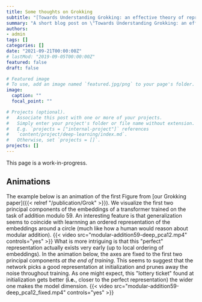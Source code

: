 ```yaml
---
title: Some thoughts on Grokking  
subtitle: "[Towards Understanding Grokking: an effective theory of representation learning]"
summary: "A short blog post on \"Towards Understanding Grokking: an effective theory of representation learning\"" 
authors:
- admin
tags: []
categories: []
date: "2021-09-21T00:00:00Z"
# lastMod: "2019-09-05T00:00:00Z"
featured: false
draft: false

# Featured image
# To use, add an image named `featured.jpg/png` to your page's folder. 
image:
  caption: ""
  focal_point: ""

# Projects (optional).
#   Associate this post with one or more of your projects.
#   Simply enter your project's folder or file name without extension.
#   E.g. `projects = ["internal-project"]` references 
#   `content/project/deep-learning/index.md`.
#   Otherwise, set `projects = []`.
projects: []
---
```

This page is a work-in-progress.
## Animations

The example below is an animation of the first Figure from [our Grokking paper]({{< relref "/publication/Grok" >}}). 
We visualize the first two principal components of the embeddings of a transformer trained on the task of addition modulo 59. An interesting feature is that generalization seems to coincide with learnning an ordered representation of the embeddings around a circle (much like how a human would reason about modular addition).
{{< video src="modular-addition59-deep_pca12.mp4" controls="yes" >}}
What is more intriguing is that this "perfect" representation actually exists very early (up to local ordering of embeddings). In the animation below, the axes are fixed to the first two principal components *at the end of training*. This seems to suggest that the network picks a good representation at initialization and prunes away the noise throughout training. As one might expect, this "lottery ticket" found at initialization gets better (**i.e.**, closer to the perfect representation) the wider one makes the model dimension.
{{< video src="modular-addition59-deep_pca12_fixed.mp4" controls="yes" >}}